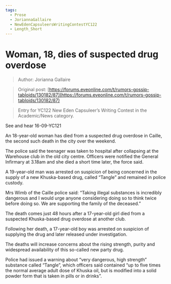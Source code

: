 ```yaml
---
tags:
  - Prose
  - JoriannaGallaire
  - NewEdenCapsuleersWritingContestYC122
  - Length_Short
---
```


# Woman, 18, dies of suspected drug overdose

> Author: Jorianna Gallaire

> Original post: [https://forums.eveonline.com/t/rumors-gossip-tabloids/130182/87](https://forums.eveonline.com/t/rumors-gossip-tabloids/130182/87)

> Entry for YC122 New Eden Capsuleer’s Writing Contest in the Academic/News category.


See and hear 16-09-YC121

An 18-year-old woman has died from a suspected drug overdose in Caille, the second such death in the city over the weekend.

The police said the teenager was taken to hospital after collapsing at the Warehouse club in the old city centre. Officers were notified the General Infirmary at 3.18am and she died a short time later, the force said.

A 19-year-old man was arrested on suspicion of being concerned in the supply of a new Khuska-based drug, called “Tangle” and remained in police custody.

Mrs Wimb of the Caille police said: “Taking illegal substances is incredibly dangerous and I would urge anyone considering doing so to think twice before doing so. We are supporting the family of the deceased.”

The death comes just 48 hours after a 17-year-old girl died from a suspected Khuska-based drug overdose at another club.

Following her death, a 17-year-old boy was arrested on suspicion of supplying the drug and later released under investigation.

The deaths will increase concerns about the rising strength, purity and widespread availability of this so-called new party drug.

Police had issued a warning about “very dangerous, high strength” substance called “Tangle”, which officers said contained “up to five times the normal average adult dose of Khuska oil, but is modified into a solid powder form that is taken in pills or in drinks”.